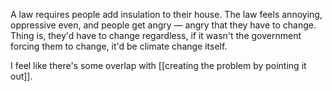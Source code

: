 A law requires people add insulation to their house. The law feels annoying, oppressive even, and people get angry — angry that they have to change. Thing is, they'd have to change regardless, if it wasn't the government forcing them to change, it'd be climate change itself.

I feel like there's some overlap with [[creating the problem by pointing it out]].
